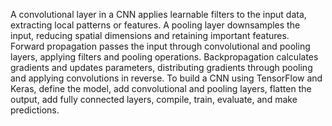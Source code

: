 A convolutional layer in a CNN applies learnable filters to the input data, extracting local patterns or features.
A pooling layer downsamples the input, reducing spatial dimensions and retaining important features.
Forward propagation passes the input through convolutional and pooling layers, applying filters and pooling operations.
Backpropagation calculates gradients and updates parameters, distributing gradients through pooling and applying convolutions in reverse.
To build a CNN using TensorFlow and Keras, define the model, add convolutional and pooling layers, flatten the output, add fully connected layers, compile, train, evaluate, and make predictions.



